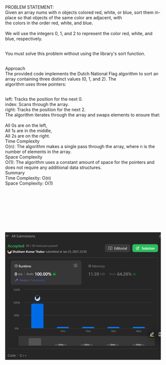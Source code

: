 PROBLEM STATEMENT:</br>
Given an array nums with n objects colored red, white, or blue, sort them in-place so that objects of the same color are adjacent, with</br> the colors in the order red, white, and blue.</br>
</br>
We will use the integers 0, 1, and 2 to represent the color red, white, and blue, respectively.</br></br>

You must solve this problem without using the library's sort function.</br></br>


Approach</br>
The provided code implements the Dutch National Flag algorithm to sort an array containing three distinct values (0, 1, and 2). The </br>algorithm uses three pointers:</br></br>

left: Tracks the position for the next 0.</br>
index: Scans through the array.</br>
right: Tracks the position for the next 2.</br>
The algorithm iterates through the array and swaps elements to ensure that:</br>
</br>
All 0s are on the left,</br>
All 1s are in the middle,</br>
All 2s are on the right.</br>
Time Complexity</br>
O(n): The algorithm makes a single pass through the array, where n is the number of elements in the array.</br>
Space Complexity</br>
O(1): The algorithm uses a constant amount of space for the pointers and does not require any additional data structures.</br>
Summary</br>
Time Complexity: O(n)</br>
Space Complexity: O(1)</br></br></br></br></br></br></br></br></br>

![alt text](image.png)